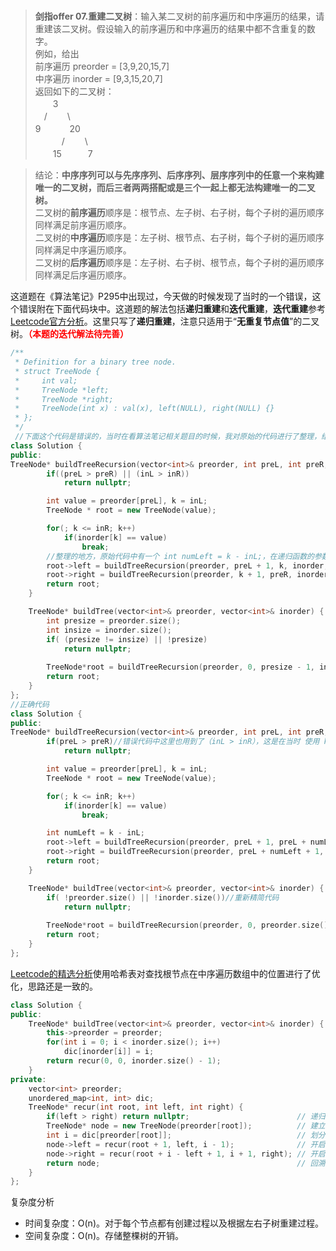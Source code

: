 #

> **剑指offer 07.重建二叉树**：输入某二叉树的前序遍历和中序遍历的结果，请重建该二叉树。假设输入的前序遍历和中序遍历的结果中都不含重复的数字。  
>例如，给出  
>前序遍历 preorder = [3,9,20,15,7]  
>中序遍历 inorder = [9,3,15,20,7]  
>返回如下的二叉树：  
>　　3  
>　/　　 \  
>9　　　  20  
>　　　/　　  \  
>　　15　　　7  


>结论：**中序序列可以与先序序列、后序序列、层序序列中的任意一个来构建唯一的二叉树，而后三者两两搭配或是三个一起上都无法构建唯一的二叉树。**  
>二叉树的**前序遍历**顺序是：根节点、左子树、右子树，每个子树的遍历顺序同样满足前序遍历顺序。  
>二叉树的**中序遍历**顺序是：左子树、根节点、右子树，每个子树的遍历顺序同样满足中序遍历顺序。  
>二叉树的**后序遍历**顺序是：左子树、右子树、根节点，每个子树的遍历顺序同样满足后序遍历顺序。

这道题在《算法笔记》P295中出现过，今天做的时候发现了当时的一个错误，这个错误附在下面代码块中。这道题的解法包括**递归重建**和**迭代重建**，**迭代重建**参考[Leetcode官方分析](https://leetcode-cn.com/problems/zhong-jian-er-cha-shu-lcof/solution/mian-shi-ti-07-zhong-jian-er-cha-shu-by-leetcode-s/)。这里只写了**递归重建**，注意只适用于“**无重复节点值**”的二叉树。**<font color = Red>（本题的迭代解法待完善）</font>**

```C++
/**
 * Definition for a binary tree node.
 * struct TreeNode {
 *     int val;
 *     TreeNode *left;
 *     TreeNode *right;
 *     TreeNode(int x) : val(x), left(NULL), right(NULL) {}
 * };
 */
 //下面这个代码是错误的，当时在看算法笔记相关题目的时候，我对原始的代码进行了整理，结果今天做题才发现这个整理是错误的。
class Solution {
public:
TreeNode* buildTreeRecursion(vector<int>& preorder, int preL, int preR, vector<int>& inorder, int inL, int inR) {
        if((preL > preR) || (inL > inR))
            return nullptr;

        int value = preorder[preL], k = inL;
        TreeNode * root = new TreeNode(value);

        for(; k <= inR; k++)
            if(inorder[k] == value)
                break;
        //整理的地方，原始代码中有一个 int numLeft = k - inL;，在递归函数的参数列表中是需要使用 numLeft 这个相对位置信息来重新计算绝对位置信息的。整理后这里就跳过了这一层转换直接将 k 作为绝对位置信息带入到递归函数的参数列表中，这就是错误之处。
        root->left = buildTreeRecursion(preorder, preL + 1, k, inorder, inL, k-1);//直接使用k作为绝对位置信息
        root->right = buildTreeRecursion(preorder, k + 1, preR, inorder, k + 1, inR);//直接使用k作为绝对位置信息
        return root;
    }

    TreeNode* buildTree(vector<int>& preorder, vector<int>& inorder) {
        int presize = preorder.size();
        int insize = inorder.size();
        if( (presize != insize) || !presize)
            return nullptr;
        
        TreeNode*root = buildTreeRecursion(preorder, 0, presize - 1, inorder, 0, insize - 1);
        return root;
    }
};
//正确代码
class Solution {
public:
TreeNode* buildTreeRecursion(vector<int>& preorder, int preL, int preR, vector<int>& inorder, int inL, int inR) {
        if(preL > preR)//错误代码中这里也用到了（inL > inR），这是在当时 使用 k 作为绝对位置信息带入参数列表情况下 进行调试的结果，其实是不需要（inL > inR）的。
            return nullptr;

        int value = preorder[preL], k = inL;
        TreeNode * root = new TreeNode(value);

        for(; k <= inR; k++)
            if(inorder[k] == value)
                break;

        int numLeft = k - inL;
        root->left = buildTreeRecursion(preorder, preL + 1, preL + numLeft, inorder, inL, k-1);//使用numLeft重新计算绝对位置信息
        root->right = buildTreeRecursion(preorder, preL + numLeft + 1, preR, inorder, k + 1, inR);//使用numLeft重新计算绝对位置信息
        return root;
    }

    TreeNode* buildTree(vector<int>& preorder, vector<int>& inorder) {
        if( !preorder.size() || !inorder.size())//重新精简代码
            return nullptr;
        
        TreeNode*root = buildTreeRecursion(preorder, 0, preorder.size() - 1, inorder, 0, inorder.size() - 1);
        return root;
    }
};
```

[Leetcode的精选分析](https://leetcode-cn.com/problems/zhong-jian-er-cha-shu-lcof/solution/mian-shi-ti-07-zhong-jian-er-cha-shu-di-gui-fa-qin/)使用哈希表对查找根节点在中序遍历数组中的位置进行了优化，思路还是一致的。

```C++
class Solution {
public:
    TreeNode* buildTree(vector<int>& preorder, vector<int>& inorder) {
        this->preorder = preorder;
        for(int i = 0; i < inorder.size(); i++)
            dic[inorder[i]] = i;
        return recur(0, 0, inorder.size() - 1);
    }
private:
    vector<int> preorder;
    unordered_map<int, int> dic;
    TreeNode* recur(int root, int left, int right) { 
        if(left > right) return nullptr;                        // 递归终止
        TreeNode* node = new TreeNode(preorder[root]);          // 建立根节点
        int i = dic[preorder[root]];                            // 划分根节点、左子树、右子树
        node->left = recur(root + 1, left, i - 1);              // 开启左子树递归
        node->right = recur(root + i - left + 1, i + 1, right); // 开启右子树递归
        return node;                                            // 回溯返回根节点
    }
};
```

复杂度分析

- 时间复杂度：O(n)。对于每个节点都有创建过程以及根据左右子树重建过程。
- 空间复杂度：O(n)。存储整棵树的开销。
